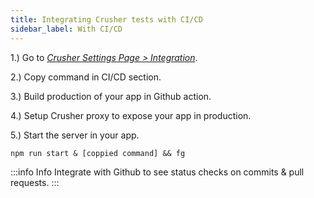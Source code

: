 ```yaml
---
title: Integrating Crusher tests with CI/CD
sidebar_label: With CI/CD
---
```


1.) Go to [*Crusher Settings Page > Integration*](https://app.crusher.dev/settings/project/integrations).

2.) Copy command in CI/CD section.

3.) Build production of your app in Github action.

4.) Setup Crusher proxy to expose your app in production.

5.) Start the server in your app.

`npm run start & [coppied command] && fg`

:::info Info
Integrate with Github to see status checks on commits & pull requests.
:::
